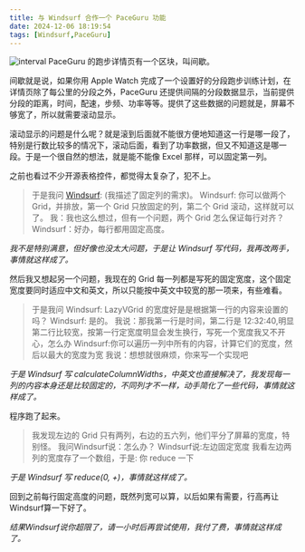 ```yaml
---
title: 与 Windsurf 合作一个 PaceGuru 功能
date: 2024-12-06 18:19:54
tags: [Windsurf,PaceGuru]
---
```

![interval](Interval.jpeg)
PaceGuru 的跑步详情页有一个区块，叫间歇。

间歇就是说，如果你用 Apple Watch 完成了一个设置好的分段跑步训练计划，在详情页除了每公里的分段之外，PaceGuru 还提供间隔的分段数据显示，当前提供分段的距离，时间，配速，步频、功率等等。提供了这些数据的问题就是，屏幕不够宽了，所以就需要滚动显示。

滚动显示的问题是什么呢？就是滚到后面就不能很方便地知道这一行是哪一段了，特别是行数比较多的情况下，滚动后面，看到了功率数据，但又不知道这是哪一段。于是一个很自然的想法，就是能不能像 Excel 那样，可以固定第一列。

之前也看过不少开源表格控件，都觉得太复杂了，犯不上。

> 于是我问 [Windsurf](): (我描述了固定列的需求)。
> Windsurf: 你可以做两个 Grid，并排放，第一个 Grid 只放固定的列，第二个 Grid 滚动，这样就可以了。
> 我：我也这么想过，但有一个问题，两个 Grid 怎么保证每行对齐？
> Windsurf：好办，每行都用固定高度。

*我不是特别满意，但好像也没太大问题，于是让 Windsurf 写代码，我再改两手，事情就这样成了。*

然后我又想起另一个问题，我现在的 Grid 每一列都是写死的固定宽度，这个固定宽度要同时适应中文和英文，所以只能按中英文中较宽的那一项来，有些难看。

> 于是我问 Windsurf: LazyVGrid 的宽度好是是根据第一行的内容来设置的吗？
> Windsurf: 是的。
> 我说：那我第一行是时间，第二行是 12:32:40,明显第二行比较宽，按第一行定宽度明显会发生换行，写死一个宽度我又不开心，怎么办
> Windsurf:你可以遍历一列中所有的内容，计算它们的宽度，然后以最大的宽度为宽
我说：想想就很麻烦，你来写一个实现吧

*于是 Windsurf 写 calculateColumnWidths，中英文也直接解决了，我发现每一列的内容本身还是比较固定的，不同列才不一样，动手简化了一些代码，事情就这样成了。*

程序跑了起来。

> 我发现左边的 Grid 只有两列，右边的五六列，他们平分了屏幕的宽度，特别怪。
> 我问Windsurf说：怎么办？
> Windsurf说:左边固定宽度
> 我看左边两列的宽度存了一个数组，于是: 你 reduce 一下

*于是 Windsurf 写 reduce(0, +)，事情就这样成了。*

回到之前每行固定高度的问题，既然列宽可以算，以后如果有需要，行高再让Windsurf算一下好了。

*结果Windsurf说你超限了，请一小时后再尝试使用，我付了费，事情就这样成了。*